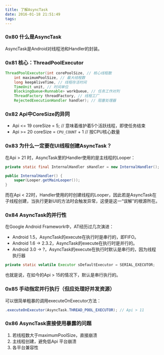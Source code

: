 ```yaml
---
title: 了解AsyncTask
date: 2016-01-18 21:51:49
tags:
---
```


### 0x80 什么是AsyncTask
AsyncTask是Android对线程池和Handler的封装。

### 0x81 核心：ThreadPoolExecutor
```Java
ThreadPoolExecutor(int corePoolSize, // 核心线程数
	int maximumPoolSize, // 最大线程数
	long keepAliveTime, // 线程存活时间
	TimeUnit unit, // 时间单位
	BlockingQueue<Runnable> workQueue, // 任务工作对列
	ThreadFactory threadFactory, // 线程工厂
	RejectedExecutionHandler handler); // 阻塞处理器
```

### 0x82 Api中CoreSize的异同
* Api <= 19 coreSize = 5; // 意味着维护着5个活跃线程，即使任务结束
* Api >= 20 coreSize = `CPU_COUNT` + 1 // 按CPU核心数量

### 0x83 为什么一定要在UI线程创建AsyncTask？
在Api > 21 时，AsyncTask里的Handler使用的是主线程的Looper：
```Java
private static final InternalHandler sHandler = new InternalHandler();

public InternalHandler() {
    super(Looper.getMainLooper());
}
```
而在Api < 22时，Handler使用的时创建线程的Looper，因此若是AsyncTask在子线程创建，当执行更新UI的方法时会触发异常，这便是这一“误解”的根源所在。

### 0x84 AsyncTask的并行性
在Google Android Framework中，AT经历过几次演进：
* Android 1.5，AsyncTask的execute在执行时是串行的，即FIFO。
* Android 1.6 -> 2.3.2，AsyncTask的execute在执行时是并行的。
* Android 3.0 -> ?，AsyncTask的execute在执行时默认是串行的，因为线程执行器
```Java
private static volatile Executor sDefaultExecutor = SERIAL_EXECUTOR;
```

也就是说，在如今的Api > 15的情况下，默认是串行执行的。

### 0x85 手动指定并行执行（但应处理好并发资源）
可以很简单粗暴的调用executeOnExecutor方法：
```Java
.executeOnExecutor(AsyncTask.THREAD_POOL_EXECUTOR); // Api > 11
```

### 0x86 AsyncTask直接使用暴露的问题
1. 若线程数大于maximumPoolSize，直接崩溃
2. 主线程创建，避免低Api 平台崩溃
3. 各平台兼容性
